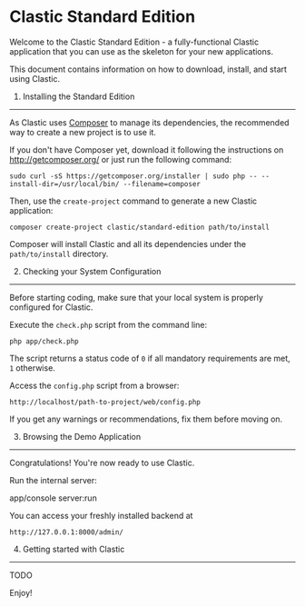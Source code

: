 Clastic Standard Edition
========================

Welcome to the Clastic Standard Edition - a fully-functional Clastic
application that you can use as the skeleton for your new applications.

This document contains information on how to download, install, and start
using Clastic.

1) Installing the Standard Edition
----------------------------------

As Clastic uses [Composer][1] to manage its dependencies, the recommended way
to create a new project is to use it.

If you don't have Composer yet, download it following the instructions on
http://getcomposer.org/ or just run the following command:

    sudo curl -sS https://getcomposer.org/installer | sudo php -- --install-dir=/usr/local/bin/ --filename=composer

Then, use the `create-project` command to generate a new Clastic application:

    composer create-project clastic/standard-edition path/to/install

Composer will install Clastic and all its dependencies under the
`path/to/install` directory.

2) Checking your System Configuration
-------------------------------------

Before starting coding, make sure that your local system is properly
configured for Clastic.

Execute the `check.php` script from the command line:

    php app/check.php

The script returns a status code of `0` if all mandatory requirements are met,
`1` otherwise.

Access the `config.php` script from a browser:

    http://localhost/path-to-project/web/config.php

If you get any warnings or recommendations, fix them before moving on.

3) Browsing the Demo Application
--------------------------------

Congratulations! You're now ready to use Clastic.

Run the internal server:

   app/console server:run

You can access your freshly installed backend at

    http://127.0.0.1:8000/admin/

4) Getting started with Clastic
-------------------------------

TODO

Enjoy!

[1]:  http://getcomposer.org/
